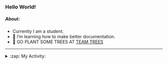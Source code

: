 ### Hello World!

##### About:
- Currently I am a student.
- 🌱 I’m learning how to make better documentation.
- 🌱 GO PLANT SOME TREES AT [TEAM TREES](https://teamtrees.org/)

---
<details>
  <summary>:zap: My Activity:</summary>
  
<!--START_SECTION:waka-->
![Code Time](http://img.shields.io/badge/Code%20Time-1%2C152%20hrs%2022%20mins-blue)

**I'm a Night 🦉** 

```text
🌞 Morning                1426 commits        ██░░░░░░░░░░░░░░░░░░░░░░░   09.21 % 
🌆 Daytime                5494 commits        █████████░░░░░░░░░░░░░░░░   35.47 % 
🌃 Evening                4453 commits        ███████░░░░░░░░░░░░░░░░░░   28.75 % 
🌙 Night                  4117 commits        ███████░░░░░░░░░░░░░░░░░░   26.58 % 
```
📅 **I'm Most Productive on Wednesday** 

```text
Monday                   2329 commits        ████░░░░░░░░░░░░░░░░░░░░░   15.04 % 
Tuesday                  2024 commits        ███░░░░░░░░░░░░░░░░░░░░░░   13.07 % 
Wednesday                3578 commits        ██████░░░░░░░░░░░░░░░░░░░   23.10 % 
Thursday                 1913 commits        ███░░░░░░░░░░░░░░░░░░░░░░   12.35 % 
Friday                   1518 commits        ██░░░░░░░░░░░░░░░░░░░░░░░   09.80 % 
Saturday                 1383 commits        ██░░░░░░░░░░░░░░░░░░░░░░░   08.93 % 
Sunday                   2745 commits        ████░░░░░░░░░░░░░░░░░░░░░   17.72 % 
```


📊 **This Week I Spent My Time On** 

```text
🔥 Editors: 
VS Code                  6 hrs 13 mins       █████████████████████████   100.00 % 

🐱‍💻 Projects: 
giveth-dapps-v2          3 hrs 44 mins       ███████████████░░░░░░░░░░   60.11 % 
praise                   2 hrs 28 mins       ██████████░░░░░░░░░░░░░░░   39.89 % 
```


 Last Updated on 14/07/2023 13:14:40 UTC
<!--END_SECTION:waka-->
</details>
